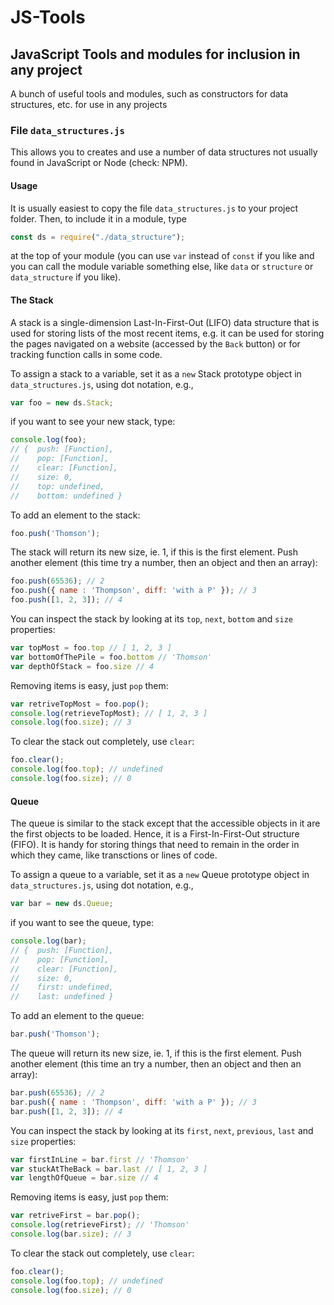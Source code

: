 # JS-Tools

## JavaScript Tools and modules for inclusion in any project

A bunch of useful tools and modules, such as constructors for data structures, etc. for use in any projects

### File `data_structures.js`
This allows you to creates and use a number of data structures not usually found in JavaScript or Node (check: NPM).
#### Usage
It is usually easiest to copy the file `data_structures.js` to your project folder. Then, to include it in a module, type
```javascript
const ds = require("./data_structure");
```
at the top of your module (you can use `var` instead of `const` if you like and you can call the module variable something else, like `data` or `structure` or `data_structure` if you like).

#### The Stack
A stack is a single-dimension Last-In-First-Out (LIFO) data structure that is used for storing lists of the most recent items, e.g. it can be used for storing the pages navigated on a website (accessed by the `Back` button) or for tracking function calls in some code.

To assign a stack to a variable, set it as a `new` Stack prototype object in `data_structures.js`, using dot notation, e.g.,
```javascript
var foo = new ds.Stack;
```
if you want to see your new stack, type:
```javascript
console.log(foo);
// {  push: [Function],
//    pop: [Function],
//    clear: [Function],
//    size: 0,
//    top: undefined,
//    bottom: undefined }
```
To add an element to the stack:
```javascript
foo.push('Thomson');
```
The stack will return its new size, ie. 1, if this is the first element. Push another element (this time try a number, then an object and then an array):
```javascript
foo.push(65536); // 2
foo.push({ name : 'Thompson', diff: 'with a P' }); // 3
foo.push([1, 2, 3]); // 4
```
You can inspect the stack by looking at its `top`, `next`, `bottom` and `size` properties:
```javascript
var topMost = foo.top // [ 1, 2, 3 ]
var bottomOfThePile = foo.bottom // 'Thomson'
var depthOfStack = foo.size // 4
```
Removing items is easy, just `pop` them:
```javascript
var retriveTopMost = foo.pop();
console.log(retrieveTopMost); // [ 1, 2, 3 ]
console.log(foo.size); // 3
```
To clear the stack out completely, use `clear`:
```javascript
foo.clear();
console.log(foo.top); // undefined
console.log(foo.size); // 0
```

#### Queue
The queue is similar to the stack except that the accessible objects in it are the first objects to be loaded. Hence, it is a First-In-First-Out structure (FIFO). It is handy for storing things that need to remain in the order in which they came, like transctions or lines of code.

To assign a queue to a variable, set it as a `new` Queue prototype object in `data_structures.js`, using dot notation, e.g.,
```javascript
var bar = new ds.Queue;
```
if you want to see the queue, type:
```javascript
console.log(bar);
// {  push: [Function],
//    pop: [Function],
//    clear: [Function],
//    size: 0,
//    first: undefined,
//    last: undefined }
```

To add an element to the queue:
```javascript
bar.push('Thomson');
```
The queue will return its new size, ie. 1, if this is the first element. Push another element (this time an try a number, then an object and then an array):
```javascript
bar.push(65536); // 2
bar.push({ name : 'Thompson', diff: 'with a P' }); // 3
bar.push([1, 2, 3]); // 4
```
You can inspect the stack by looking at its `first`, `next`, `previous`, `last` and `size` properties:
```javascript
var firstInLine = bar.first // 'Thomson'
var stuckAtTheBack = bar.last // [ 1, 2, 3 ]
var lengthOfQueue = bar.size // 4
```
Removing items is easy, just `pop` them:
```javascript
var retriveFirst = bar.pop();
console.log(retrieveFirst); // 'Thomson'
console.log(bar.size); // 3
```
To clear the stack out completely, use `clear`:
```javascript
foo.clear();
console.log(foo.top); // undefined
console.log(foo.size); // 0
```
